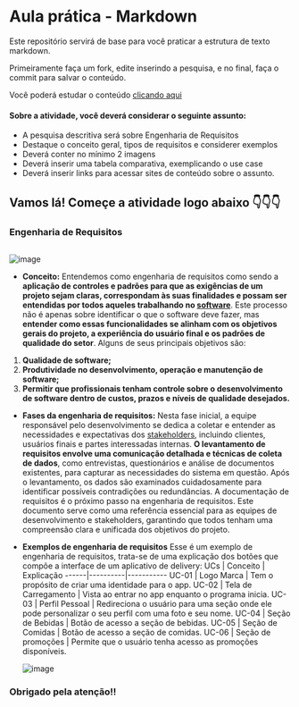 # Aula prática - Markdown

Este repositório servirá de base para você praticar a estrutura de texto markdown. 

Primeiramente faça um fork, edite inserindo a pesquisa, e no final, faça o commit para salvar o conteúdo.

Você poderá estudar o conteúdo [clicando aqui](https://docs.pipz.com/central-de-ajuda/learning-center/guia-basico-de-markdown#open)

#### Sobre a atividade, você deverá considerar o seguinte assunto:

- A pesquisa descritiva será sobre Engenharia de Requisitos
- Destaque o conceito geral, tipos de requisitos e considerer exemplos
- Deverá conter no mínimo 2 imagens
- Deverá inserir uma tabela comparativa, exemplicando o use case
- Deverá inserir links para acessar sites de conteúdo sobre o assunto.


## Vamos lá! Começe a atividade logo abaixo 👇👇👇

### Engenharia de Requisitos <h2>
![image](https://www.clarkson.edu/sites/default/files/2023-06/Computer-Science-Hero-1600x900.jpg)

* **Conceito:**
  Entendemos como engenharia de requisitos como sendo a **aplicação de controles e padrões para que as exigências de um projeto sejam claras, correspondam às suas finalidades e possam ser entendidas por todos aqueles trabalhando no [software](https://pt.wikipedia.org/wiki/Software)**. Este processo não é apenas sobre identificar o que o software deve fazer, mas **entender como essas funcionalidades se alinham com os objetivos gerais do projeto, a experiência do usuário final e os padrões de qualidade do setor**. Alguns de seus principais objetivos são:

1. **Qualidade de software;**
2. **Produtividade no desenvolvimento, operação e manutenção de software;**
3. **Permitir que profissionais tenham controle sobre o desenvolvimento de software dentro de custos, prazos e níveis de qualidade desejados.**

* **Fases da engenharia de requisitos:**
 Nesta fase inicial, a equipe responsável pelo desenvolvimento se dedica a coletar e entender as necessidades e expectativas dos [stakeholders](https://pt.wikipedia.org/wiki/Stakeholder), incluindo clientes, usuários finais e partes interessadas internas. **O levantamento de requisitos envolve uma comunicação detalhada e técnicas de coleta de dados**, como entrevistas, questionários e análise de documentos existentes, para capturar as necessidades do sistema em questão. Após o levantamento, os dados são examinados cuidadosamente para identificar possíveis contradições ou redundâncias.
 A documentação de requisitos é o próximo passo na engenharia de requisitos. Este documento serve como uma referência essencial para as equipes de desenvolvimento e stakeholders, garantindo que todos tenham uma compreensão clara e unificada dos objetivos do projeto.

* **Exemplos de engenharia de requisitos**
 Esse é um exemplo de engenharia de requisitos, trata-se de uma explicação dos botões que compõe a interface de um aplicativo de delivery:
  UCs   | Conceito | Explicação
  ------|----------|-----------
  UC-01 | Logo Marca | Tem o propósito de criar uma identidade para o app.
  UC-02 | Tela de Carregamento | Vista ao entrar no app enquanto o programa inicia.
  UC-03 | Perfil Pessoal | Redireciona o usuário para uma seção onde ele pode personalizar o seu perfil com uma foto e seu nome.
  UC-04 | Seção de Bebidas | Botão de acesso a seção de bebidas.
  UC-05 | Seção de Comidas | Botão de acesso a seção de comidas.
  UC-06 | Seção de promoções | Permite que o usuário tenha acesso as promoções disponíveis.

   ![image](https://www.theforage.com/blog/wp-content/uploads/2023/06/computer-science-jobs-2-1-1024x768.jpg)

### Obrigado pela atenção!! <h2>
